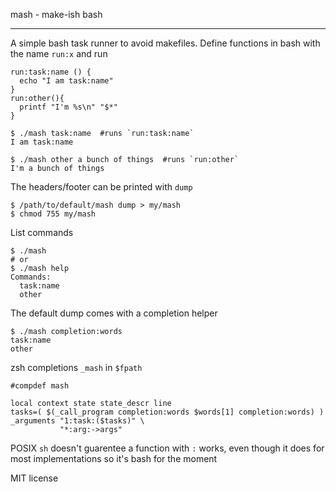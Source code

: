 mash - make-ish bash
_______

A simple bash task runner to avoid makefiles. Define functions in bash with the name `run:x` and run

```
run:task:name () {
  echo "I am task:name"
}
run:other(){
  printf "I'm %s\n" "$*"
}
```

    $ ./mash task:name  #runs `run:task:name`
    I am task:name

    $ ./mash other a bunch of things  #runs `run:other`
    I'm a bunch of things

The headers/footer can be printed with `dump`

    $ /path/to/default/mash dump > my/mash
    $ chmod 755 my/mash

List commands

    $ ./mash
    # or
    $ ./mash help
    Commands:
      task:name
      other

The default dump comes with a completion helper

    $ ./mash completion:words
    task:name
    other

zsh completions `_mash` in `$fpath`

```
#compdef mash

local context state state_descr line
tasks=( $(_call_program completion:words $words[1] completion:words) )
_arguments "1:task:($tasks)" \
           "*:arg:->args"
```

POSIX `sh` doesn't guarentee a function with `:` works, even though it does for most implementations so it's bash for the moment

MIT license

